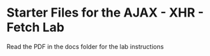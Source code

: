 # Starter Files for the AJAX - XHR - Fetch Lab

Read the PDF in the docs folder for the lab instructions

